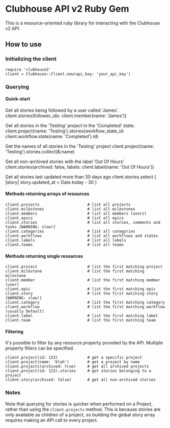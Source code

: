 # Clubhouse API v2 Ruby Gem

This is a resource-oriented ruby library for interacting with the Clubhouse v2 API. 

## How to use

### Initializing the client
    require 'clubhouse2'
    client = Clubhouse::Client.new(api_key: 'your_api_key')

### Querying

#### Quick-start
Get all stories being followed by a user called 'James'.
	client.stories(follower_ids: client.member(name: 'James'))

Get all stories in the 'Testing' project in the 'Completed' state.
	client.project(name: 'Testing').stories(workflow_state_id: client.workflow.state(name: 'Completed').id)

Get the names of all stories in the 'Testing' project
	client.project(name: 'Testing').stories.collect(&:name)

Get all non-archived stories with the label 'Out Of Hours'
	client.stories(archived: false, labels: client.label(name: 'Out Of Hours'))

Get all stories last updated more than 30 days ago
	client.stories.select { |story| story.updated_at < Date.today - 30 }

#### Methods returning arrays of resources
	client.projects 					# list all projects
	client.milestones 					# list all milestones
	client.members 						# list all members (users)
	client.epics 						# list all epics
	client.stories 						# list all stories, comments and tasks [WARNING: slow!]
	client.categories 					# list all categories
	client.workflows 					# list all workflows and states
	client.labels 						# list all labels
	client.teams 						# list all teams

#### Methods returning single resources
	client.project 						# list the first matching project
	client.milestone 					# list the first matching milestone
	client.member 						# list the first matching member (user)
	client.epic 						# list the first matching epic
	client.story 						# list the first matching story [WARNING: slow!]
	client.category 					# list the first matching category
	client.workflow 					# list the first matching workflow (usually Default)
	client.label 						# list the first matching label
	client.team 						# list the first matching team

#### Filtering
It's possible to filter by any resource property provided by the API. Multiple property filters can be specified.

	client.project(id: 123)				# get a specific project
	client.project(name: 'blah')		# get a project by name
	client.projects(archived: true) 	# get all archived projects
	client.project(id: 123).stories		# get stories belonging to a project
	client.story(archived: false)		# get all non-archived stories

### Notes
Note that querying for stories is quicker when performed on a Project, rather than using the `client.projects` method. This is because stories are only available as children of a project, so building the global story array requires making an API call to every project.